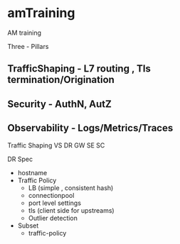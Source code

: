 # amTraining
AM training

Three - Pillars
## TrafficShaping - L7 routing , Tls termination/Origination 
## Security - AuthN, AutZ 
## Observability - Logs/Metrics/Traces

Traffic Shaping 
VS
DR
GW
SE
SC

DR 
Spec 
- hostname
- Traffic Policy 
  - LB (simple , consistent hash)
  - connectionpool
  - port level settings
  - tls (client side for upstreams) 
  - Outlier detection
- Subset 
  - traffic-policy

 
